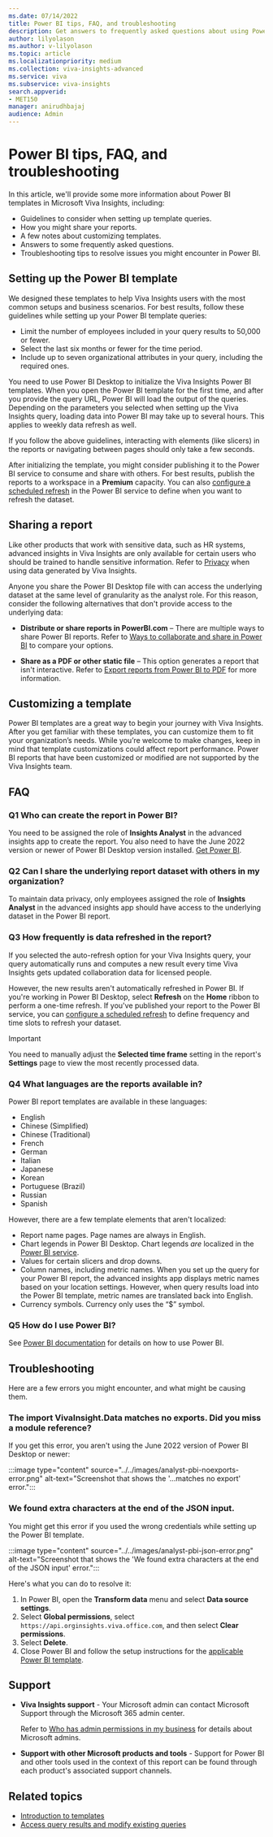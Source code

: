 ```yaml
---
ms.date: 07/14/2022
title: Power BI tips, FAQ, and troubleshooting
description: Get answers to frequently asked questions about using Power BI for Viva Insights data
author: lilyolason
ms.author: v-lilyolason
ms.topic: article
ms.localizationpriority: medium 
ms.collection: viva-insights-advanced 
ms.service: viva 
ms.subservice: viva-insights 
search.appverid: 
- MET150 
manager: anirudhbajaj
audience: Admin
---
```


# Power BI tips, FAQ, and troubleshooting

In this article, we'll provide some more information about Power BI templates in Microsoft Viva Insights, including:

* Guidelines to consider when setting up template queries.
* How you might share your reports.
* A few notes about customizing templates.
* Answers to some frequently asked questions.
* Troubleshooting tips to resolve issues you might encounter in Power BI.

## Setting up the Power BI template

We designed these templates to help Viva Insights users with the most common setups and business scenarios. For best results, follow these guidelines while setting up your Power BI template queries:

* Limit the number of employees included in your query results to 50,000 or fewer.
* Select the last six months or fewer for the time period.
* Include up to seven organizational attributes in your query, including the required ones.

You need to use Power BI Desktop to initialize the Viva Insights Power BI templates. When you open the Power BI template for the first time, and after you provide the query URL, Power BI will load the output of the queries. Depending on the parameters you selected when setting up the Viva Insights query, loading data into Power BI may take up to several hours. This applies to weekly data refresh as well.

If you follow the above guidelines, interacting with elements (like slicers) in the reports or navigating between pages should only take a few seconds.

After initializing the template, you might consider publishing it to the Power BI service to consume and share with others. For best results, publish the reports to a workspace in a **Premium** capacity. You can also [configure a scheduled refresh](/power-bi/connect-data/refresh-scheduled-refresh) in the Power BI service to define when you want to refresh the dataset.

## Sharing a report

Like other products that work with sensitive data, such as HR systems, advanced insights in Viva Insights are only available for certain users who should be trained to handle sensitive information. Refer to [Privacy](/viva/insights/advanced/privacy/privacy.md) when using data generated by Viva Insights.

Anyone you share the Power BI Desktop file with can access the underlying dataset at the same level of granularity as the analyst role. For this reason, consider the following alternatives that don't provide access to the underlying data:

* **Distribute or share reports in PowerBI.com** – There are multiple ways to share Power BI reports. Refer to [Ways to collaborate and share in Power BI](/power-bi/collaborate-share/service-how-to-collaborate-distribute-dashboards-reports) to compare your options.

* **Share as a PDF or other static file** – This option generates a report that isn't interactive. Refer to [Export reports from Power BI to PDF](/power-bi/consumer/end-user-pdf) for more information.


## Customizing a template

Power BI templates are a great way to begin your journey with Viva Insights. After you get familiar with these templates, you can customize them to fit your organization’s needs. While you’re welcome to make changes, keep in mind that template customizations could affect report performance. Power BI reports that have been customized or modified are not supported by the Viva Insights team.

## FAQ

### Q1 Who can create the report in Power BI?

You need to be assigned the role of **Insights Analyst** in the advanced insights app to create the report. You also need to have the June 2022 version or newer of Power BI Desktop version installed. [Get Power BI](https://powerbi.microsoft.com/en-us/desktop/).

### Q2 Can I share the underlying report dataset with others in my organization?

To maintain data privacy, only employees assigned the role of **Insights Analyst** in the advanced insights app should have access to the underlying dataset in the Power BI report.

### Q3 How frequently is data refreshed in the report?

If you selected the auto-refresh option for your Viva Insights query, your query automatically runs and computes a new result every time Viva Insights gets updated collaboration data for licensed people. 

However, the new results aren't automatically refreshed in Power BI. If you're working in Power BI Desktop, select **Refresh** on the **Home** ribbon to perform a one-time refresh. If you've published your report to the Power BI service, you can [configure a scheduled refresh](/power-bi/connect-data/refresh-scheduled-refresh) to define frequency and time slots to refresh your dataset.

>[!Important]
>You need to manually adjust the **Selected time frame** setting in the report's **Settings** page to view the most recently processed data. 

### Q4 What languages are the reports available in?

Power BI report templates are available in these languages: 

* English
* Chinese (Simplified)
* Chinese (Traditional)
* French
* German
* Italian
* Japanese
* Korean
* Portuguese (Brazil)
* Russian
* Spanish

However, there are a few template elements that aren't localized:

* Report name pages. Page names are always in English.
* Chart legends in Power BI Desktop. Chart legends *are* localized in the [Power BI service](/power-bi/fundamentals/power-bi-service-overview).
* Values for certain slicers and drop downs.
* Column names, including metric names. When you set up the query for your Power BI report, the advanced insights app displays metric names based on your location settings. However, when query results load into the Power BI template, metric names are translated back into English.
* Currency symbols. Currency only uses the “$” symbol.

### Q5 How do I use Power BI?

See [Power BI documentation](/powerbi) for details on how to use Power BI.

## Troubleshooting

Here are a few errors you might encounter, and what might be causing them.

### The import VivaInsight.Data matches no exports. Did you miss a module reference?

If you get this error, you aren't using the June 2022 version of Power BI Desktop or newer:

:::image type="content" source="../../images/analyst-pbi-noexports-error.png" alt-text="Screenshot that shows the '...matches no export' error.":::

### We found extra characters at the end of the JSON input.

You might get this error if you used the wrong credentials while setting up the Power BI template.

:::image type="content" source="../../images/analyst-pbi-json-error.png" alt-text="Screenshot that shows the 'We found extra characters at the end of the JSON input' error.":::


Here's what you can do to resolve it:

1.	In Power BI, open the **Transform data** menu and select **Data source settings**.
2.	Select **Global permissions**, select `https://api.orginsights.viva.office.com`, and then select **Clear permissions**.
3.	Select **Delete**.
4.	Close Power BI and follow the setup instructions for the [applicable Power BI template](introduction-to-templates.md).


## Support

* **Viva Insights support** - Your Microsoft admin can contact Microsoft Support through the Microsoft 365 admin center.

    Refer to [Who has admin permissions in my business](/microsoft-365/admin/admin-overview/admin-center-overview#who-has-admin-permissions-in-my-business) for details about Microsoft admins. 

* **Support with other Microsoft products and tools** - Support for Power BI and other tools used in the context of this report can be found through each product's associated support channels.

## Related topics

* [Introduction to templates](introduction-to-templates.md)
* [Access query results and modify existing queries](../query-results.md)
